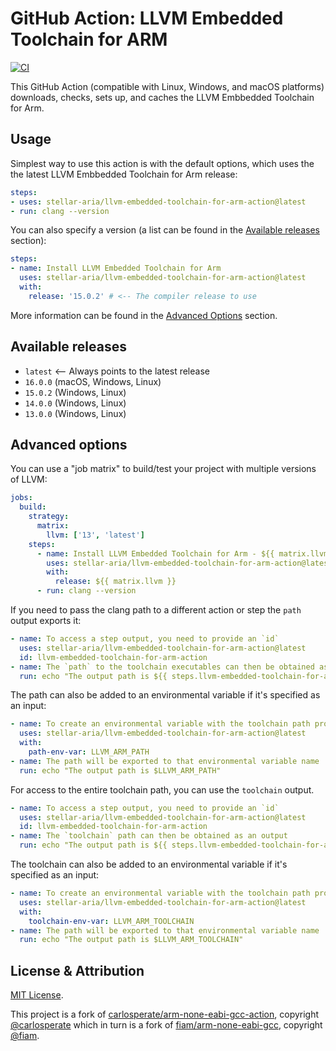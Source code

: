 # GitHub Action: LLVM Embedded Toolchain for ARM

[![CI](https://github.com/stellar-aria/LLVM-embedded-toolchain-for-Arm-action/actions/workflows/test.yml/badge.svg)](https://github.com/stellar-aria/LLVM-embedded-toolchain-for-Arm-action/workflows/test.yml)

This GitHub Action (compatible with Linux, Windows, and macOS platforms)
downloads, checks, sets up, and caches the LLVM Embbedded Toolchain for Arm.


## Usage

Simplest way to use this action is with the default options, which uses the
the latest LLVM Embbedded Toolchain for Arm release:

```yaml
steps:
- uses: stellar-aria/llvm-embedded-toolchain-for-arm-action@latest
- run: clang --version
```

You can also specify a version (a list can be found in the
[Available releases](#available-releases) section):

```yaml
steps:
- name: Install LLVM Embedded Toolchain for Arm
  uses: stellar-aria/llvm-embedded-toolchain-for-arm-action@latest
  with:
    release: '15.0.2' # <-- The compiler release to use
```

More information can be found in the [Advanced Options](#advanced-options)
section.


## Available releases

- `latest` <-- Always points to the latest release
- `16.0.0` (macOS, Windows, Linux)
- `15.0.2` (Windows, Linux)
- `14.0.0` (Windows, Linux)
- `13.0.0` (Windows, Linux)


## Advanced options

You can use a "job matrix" to build/test your project with multiple versions
of LLVM:

```yaml
jobs:
  build:
    strategy:
      matrix:
        llvm: ['13', 'latest']
    steps:
      - name: Install LLVM Embedded Toolchain for Arm - ${{ matrix.llvm }}
        uses: stellar-aria/llvm-embedded-toolchain-for-arm-action@latest
        with:
          release: ${{ matrix.llvm }}
      - run: clang --version
```

If you need to pass the clang path to a different action or step the `path`
output exports it:

```yaml
- name: To access a step output, you need to provide an `id`
  uses: stellar-aria/llvm-embedded-toolchain-for-arm-action@latest
  id: llvm-embedded-toolchain-for-arm-action
- name: The `path` to the toolchain executables can then be obtained as an output
  run: echo "The output path is ${{ steps.llvm-embedded-toolchain-for-arm-action.outputs.path }}"
```

The path can also be added to an environmental variable if it's specified as
an input:

```yaml
- name: To create an environmental variable with the toolchain path provide a name via the `path-env-var` input
  uses: stellar-aria/llvm-embedded-toolchain-for-arm-action@latest
  with:
    path-env-var: LLVM_ARM_PATH
- name: The path will be exported to that environmental variable name
  run: echo "The output path is $LLVM_ARM_PATH"
```

For access to the entire toolchain path, you can use the `toolchain` output.

```yaml
- name: To access a step output, you need to provide an `id`
  uses: stellar-aria/llvm-embedded-toolchain-for-arm-action@latest
  id: llvm-embedded-toolchain-for-arm-action
- name: The `toolchain` path can then be obtained as an output
  run: echo "The output path is ${{ steps.llvm-embedded-toolchain-for-arm-action.outputs.toolchain }}"
```

The toolchain can also be added to an environmental variable if it's specified as
an input:

```yaml
- name: To create an environmental variable with the toolchain path provide a name via the `toolchain-env-var` input
  uses: stellar-aria/llvm-embedded-toolchain-for-arm-action@latest
  with:
    toolchain-env-var: LLVM_ARM_TOOLCHAIN
- name: The path will be exported to that environmental variable name
  run: echo "The output path is $LLVM_ARM_TOOLCHAIN"
```


## License & Attribution

[MIT License](LICENSE).

This project is a fork of [carlosperate/arm-none-eabi-gcc-action](https://github.com/carlosperate/arm-none-eabi-gcc-action), copyright [@carlosperate](https://github.com/carlosperate) which in turn is a fork of [fiam/arm-none-eabi-gcc](https://github.com/fiam/arm-none-eabi-gcc), copyright [@fiam](https://github.com/fiam).
